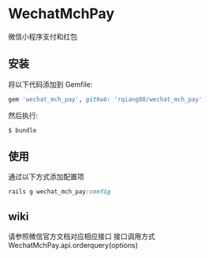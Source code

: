 # WechatMchPay

微信小程序支付和红包

## 安装

将以下代码添加到 Gemfile:

```ruby
gem 'wechat_mch_pay', github: 'rqiang88/wechat_mch_pay'
```

然后执行:

    $ bundle

## 使用

通过以下方式添加配置项

```ruby
rails g wechat_mch_pay:config
```
## wiki

请参照微信官方文档对应相应接口
接口调用方式 WechatMchPay.api.orderquery(options)
